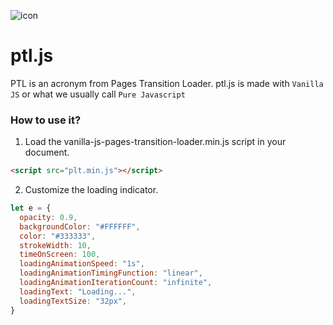![icon](https://raw.githubusercontent.com/dyazincahya/ptl-js/main/plt-icon.png)
# ptl.js
PTL is an acronym from Pages Transition Loader. ptl.js is made with `Vanilla JS` or what we usually call `Pure Javascript`

### How to use it?
 1. Load the vanilla-js-pages-transition-loader.min.js script in your document.
 ```html
<script src="plt.min.js"></script>
```

2. Customize the loading indicator.
```javascript
let e = { 
  opacity: 0.9, 
  backgroundColor: "#FFFFFF", 
  color: "#333333", 
  strokeWidth: 10, 
  timeOnScreen: 100, 
  loadingAnimationSpeed: "1s", 
  loadingAnimationTimingFunction: "linear", 
  loadingAnimationIterationCount: "infinite", 
  loadingText: "Loading...", 
  loadingTextSize: "32px",
}
```
